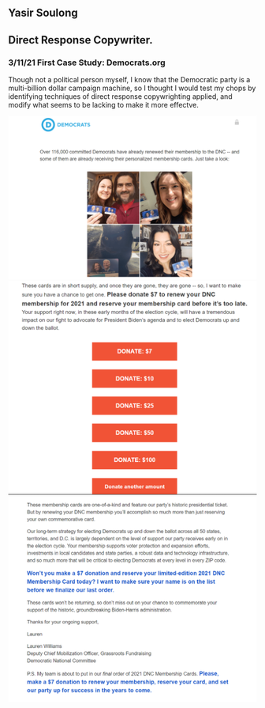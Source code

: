 ## Yasir Soulong
## Direct Response Copywriter.



### 3/11/21 First Case Study: Democrats.org

Though not a political person myself, I know that the Democratic party is a multi-billion dollar
campaign machine, so I thought I would test my chops by identifying techniques 
of direct response copywrighting applied, and modify what seems to be
lacking to make it more effectve.

![democrats 1](democrats_Img/democrats_1.PNG?raw=true)
![democrats_2](democrats_Img/democrats_2.PNG?raw=true)
![democrats_2](democrats_Img/democrats_3.PNG?raw=true)


